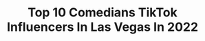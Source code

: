 ---
title: Top 10 Comedians TikTok Influencers In Las Vegas In 2022
description: >-
  Find top comedians TikTok influencers in Las Vegas in 2022. Most popular hashtags: #fyp #foryou #comedy #viral.
platform: TikTok
hits: 14
text_top: Discover the most popular TikTok profiles on inBeat.
text_bottom: Our search engine holds 14 TikTok influencers like this in Las Vegas, United States for you to contact.
profiles:
  - username: "heathharmison"
    fullname: >-
      Heath Harmison
    bio: >-
      Standup comedian out of Las Vegas. Venmo: @Heath-Harmison IG: @heathharmison
    location: "United States"
    followers: 237500
    engagement: 1756
    commentsToLikes: 0.019255
    id: ckbf3gmdwr63z0j23bhrrkap8
    verified: false
    hashtags: "#fyp, #marriage, #tiktok, #dammitchip"
  - username: "spirointhatshow"
    fullname: >-
      Spiro
    bio: >-
      LV Comedian BaAaAbe? 👫 I also like Koalas 🐨 Stream My Comedy Show 11/10 8pm ⬇
    location: "United States"
    followers: 24400
    engagement: 678
    commentsToLikes: 0.060440
    id: ckcjkbfdidukm0j23kvdng10e
    verified: false
    hashtags: "#couplesbelike, #couplescomedy, #duet, #couples"
  - username: "michiventures"
    fullname: >-
      michiventures
    bio: >-
      Traveler, comedian, hiker, the whole package
    location: "United States"
    followers: 16400
    engagement: 1405
    commentsToLikes: 0.029858
    id: ck8w3021b6w5j0j78navygw2h
    verified: false
    hashtags: "#foryou, #fyp, #lasvegas, #vegas"
  - username: "corymichaeliscomedy"
    fullname: >-
      Cory Michaelis
    bio: >-
      Comedian 🎤 IG: @corymichaeliscomedy “Bad Teacher” on Dry Bar Ayyyyyyyyyyyy 40k
    location: "United States"
    followers: 41500
    engagement: 1212
    commentsToLikes: 0.025573
    id: ckbl0mni1xbf10j23xzn52auk
    verified: false
    hashtags: "#trump2020, #fyp, #trump, #comedian"
  - username: "tristandoescomdy"
    fullname: >-
      tristanisacomedian
    bio: >-
      i do stand up comedy
    location: "United States"
    followers: 72600
    engagement: 1639
    commentsToLikes: 0.007379
    id: ckb9rhi7do5yi0j23by9mhbak
    verified: false
    hashtags: "#foryoupage, #comedy, #funny, #standup"
  - username: "manuela_thick"
    fullname: >-
      Manuela Thick
    bio: >-
      Living my life on my own terms. Not the term of others💋 Body positivity ❤️ 🔞
    location: "United States"
    followers: 22900
    engagement: 362
    commentsToLikes: 0.341959
    id: ckcegzno1okao0j23zh4qzit9
    verified: false
    hashtags: "#funny, #happyhalloween, #halloween2020, #art"
  - username: "andrew_thebrave93"
    fullname: >-
      Andrew Navarro
    bio: >-
      inta📷: andrew_thebrave 🤣comedy page🔥 Native/Mexican venmo: @Andrew-Navarro-17
    location: "United States"
    followers: 37100
    engagement: 1511
    commentsToLikes: 0.083363
    id: ck85cq1d32xjs0j78ijvjhyr0
    verified: false
    hashtags: "#trump2020, #dance, #biden2020, #drippy"
  - username: "aytelma"
    fullname: >-
      Aytelma
    bio: >-
      Holis 🦋 Insta: aytelma 🦋 Facebook: Ay Telma 🦋
    location: "United States"
    followers: 24000
    engagement: 784
    commentsToLikes: 0.015731
    id: ckai7w0sk1vqs0i78pzryyq4e
    verified: false
    hashtags: "#walmart, #parati, #paratihn, #foryou"
  - username: "panchame7"
    fullname: >-
      Roberto panchame 🧬
    bio: >-
      Comedia & tonteras🤹🏽‍♂️ ALGUIEN CONTRATEME! 😁
    location: "United States"
    followers: 251900
    engagement: 1403
    commentsToLikes: 0.011433
    id: ck9emcrlqeoeq0j78yljdrazf
    verified: false
    hashtags: "#mexican, #parati, #wera, #gringa"
  - username: "lialios1"
    fullname: >-
      Lia Hernandez
    bio: >-
      🇨🇺🥰🦋 @lia_life91 🦋
    location: "United States"
    followers: 192500
    engagement: 365
    commentsToLikes: 0.011884
    id: ck9gle881nyfg0j78gcwtdbau
    verified: false
    hashtags: "#girls, #miami, #fyp, #challege"
---